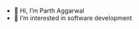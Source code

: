 - 👋 Hi, I’m Parth Aggarwal
- 👀 I’m interested in software development


<!---
paulpatrik/paulpatrik is a ✨ special ✨ repository because its `README.md` (this file) appears on your GitHub profile.
You can click the Preview link to take a look at your changes.
--->
